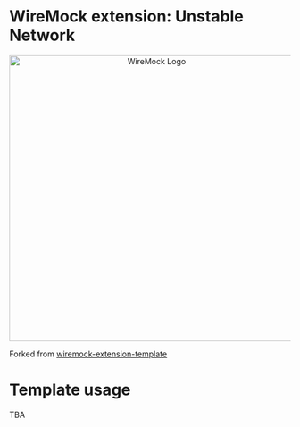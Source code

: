 # WireMock extension: Unstable Network 

<p align="center">
    <a href="https://wiremock.org" target="_blank">
        <img width="512px" src="https://wiremock.org/images/logos/wiremock/logo_wide.svg" alt="WireMock Logo"/>
    </a>
</p>

Forked from [wiremock-extension-template](https://github.com/wiremock/wiremock-extension-template)

# Template usage

TBA
